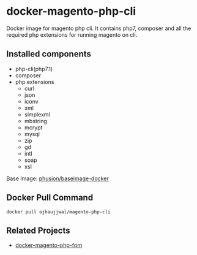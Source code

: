 docker-magento-php-cli
=============================
Docker image for magento php cli. It contains php7, composer and all the required php extensions for running magento on cli.

## Installed components
* php-cli(php7.1)
* composer
* php extensions
  * curl
  * json
  * iconv
  * xml
  * simplexml
  * mbstring
  * mcrypt
  * mysql
  * zip
  * gd
  * intl
  * soap
  * xsl

Base Image: [phusion/baseimage-docker](https://github.com/phusion/baseimage-docker)

## Docker Pull Command
```
docker pull ojhaujjwal/magento-php-cli
```

## Related Projects
* [docker-magento-php-fpm](https://github.com/ojhaujjwal/docker-magento-php-fpm)
